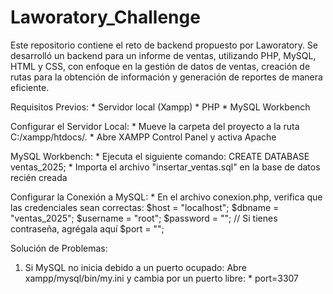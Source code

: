# Laworatory_Challenge
Este repositorio contiene el reto de backend propuesto por Laworatory. Se desarrolló un backend para un informe de ventas, utilizando PHP, MySQL, HTML y CSS, con enfoque en la gestión de datos de ventas, creación de rutas para la obtención de información y generación de reportes de manera eficiente.

Requisitos Previos:
    * Servidor local (Xampp)
    * PHP
    * MySQL Workbench

Configurar el Servidor Local:
    * Mueve la carpeta del proyecto a la ruta C:/xampp/htdocs/.
    * Abre XAMPP Control Panel y activa Apache

MySQL Workbench:
    * Ejecuta el siguiente comando:
    CREATE DATABASE ventas_2025;
    * Importa el archivo "insertar_ventas.sql" en la base de datos recién creada

Configurar la Conexión a MySQL:
    * En el archivo conexion.php, verifica que las credenciales sean correctas:
        $host = "localhost";
        $dbname = "ventas_2025";
        $username = "root";
        $password = ""; // Si tienes contraseña, agrégala aquí
        $port = "";


Solución de Problemas:

1. Si MySQL no inicia debido a un puerto ocupado:
    Abre xampp/mysql/bin/my.ini y cambia por un puerto libre:
        * port=3307